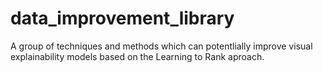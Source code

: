 # data_improvement_library
A group of techniques and methods which can potentlially improve visual explainability models based on the Learning to Rank aproach.
